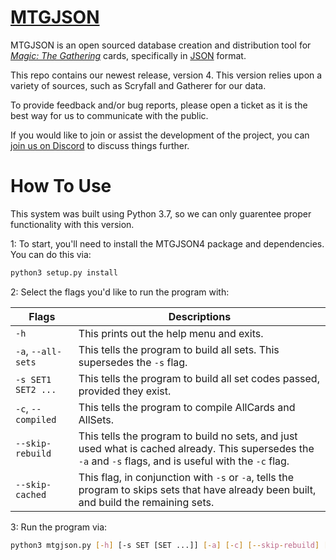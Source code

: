 # [**MTGJSON**](https://mtgjson.com/)

MTGJSON is an open sourced database creation and distribution tool for [*Magic: The Gathering*](https://magic.wizards.com/en) cards, specifically in [JSON](https://json.org/) format.

This repo contains our newest release, version 4. This version relies upon a variety of sources, such as Scryfall and Gatherer for our data.


To provide feedback and/or bug reports, please open a ticket as it is the best way for us to communicate with the public.  

If you would like to join or assist the development of the project, you can [join us on Discord](https://discord.gg/Hgyg7GJ) to discuss things further.

# How To Use

This system was built using Python 3.7, so we can only guarentee proper functionality with this version.

1: To start, you'll need to install the MTGJSON4 package and dependencies. You can do this via:

```sh
python3 setup.py install
```

2: Select the flags you'd like to run the program with:

| Flags              | Descriptions                                                                                                                                              |
| ------------------ | --------------------------------------------------------------------------------------------------------------------------------------------------------- |
| `-h`               | This prints out the help menu and exits.                                                                                                                  |
| `-a`, `--all-sets` | This tells the program to build all sets. This supersedes the `-s` flag.                                                                                  |
| `-s SET1 SET2 ...` | This tells the program to build all set codes passed, provided they exist.                                                                                |
| `-c`, `--compiled` | This tells the program to compile AllCards and AllSets.                                                                                                   |
| `--skip-rebuild`   | This tells the program to build no sets, and just used what is cached already. This supersedes the `-a` and `-s` flags, and is useful with the `-c` flag. |
| `--skip-cached`    | This flag, in conjunction with `-s` or `-a`, tells the program to skips sets that have already been built, and build the remaining sets.                  |

3: Run the program via:
```sh
python3 mtgjson.py [-h] [-s SET [SET ...]] [-a] [-c] [--skip-rebuild] [--skip-cached]
```
